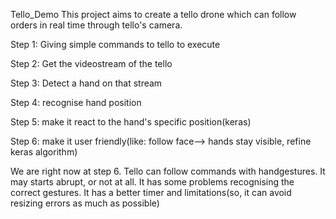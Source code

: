 Tello_Demo
This project aims to create a tello drone which can follow orders in real time through tello's camera.

Step 1: Giving simple commands to tello to execute

Step 2: Get the videostream of the tello

Step 3: Detect a hand on that stream

Step 4: recognise hand position

Step 5: make it react to the hand's specific position(keras)

Step 6: make it user friendly(like: follow face--> hands stay visible, refine keras algorithm)

We are right now at step 6. 
Tello can follow commands with handgestures. It may starts abrupt, or not at all. It has some problems recognising the correct gestures. It has a better timer and limitations(so, it can avoid resizing errors as much as possible)




    
 

